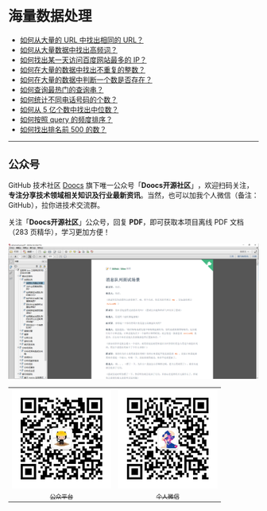 # 海量数据处理

* [如何从大量的 URL 中找出相同的 URL？](/docs/big-data/find-common-urls.md)
* [如何从大量数据中找出高频词？](/docs/big-data/find-top-100-words.md)
* [如何找出某一天访问百度网站最多的 IP？](/docs/big-data/find-top-1-ip.md)
* [如何在大量的数据中找出不重复的整数？](/docs/big-data/find-no-repeat-number.md)
* [如何在大量的数据中判断一个数是否存在？](/docs/big-data/find-a-number-if-exists.md)
* [如何查询最热门的查询串？](/docs/big-data/find-hotest-query-string.md)
* [如何统计不同电话号码的个数？](/docs/big-data/count-different-phone-numbers.md)
* [如何从 5 亿个数中找出中位数？](/docs/big-data/find-mid-value-in-500-millions.md)
* [如何按照 query 的频度排序？](/docs/big-data/sort-the-query-strings-by-counts.md)
* [如何找出排名前 500 的数？](/docs/big-data/find-rank-top-500-numbers.md)

---

## 公众号

GitHub 技术社区 [Doocs](https://github.com/doocs) 旗下唯一公众号「**Doocs开源社区**」​，欢迎扫码关注，**专注分享技术领域相关知识及行业最新资讯**。当然，也可以加我个人微信（备注：GitHub），拉你进技术交流群。

关注「**Doocs开源社区**」公众号，回复 **PDF**，即可获取本项目离线 PDF 文档（283 页精华），学习更加方便！

![](./images/pdf.png)

<table>
    <tr>
      <td align="center" style="width: 200px;">
        <a href="https://github.com/doocs">
          <img src="./images/qrcode-for-doocs.jpg" style="width: 400px;"><br>
          <sub>公众平台</sub>
        </a><br>
      </td>
      <td align="center" style="width: 200px;">
        <a href="https://github.com/yanglbme">
          <img src="./images/qrcode-for-yanglbme.jpg" style="width: 400px;"><br>
          <sub>个人微信</sub>
        </a><br>
      </td>
    </tr>
</table>
